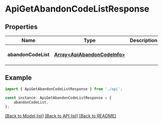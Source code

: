 # ApiGetAbandonCodeListResponse


## Properties

Name | Type | Description | Notes
------------ | ------------- | ------------- | -------------
**abandonCodeList** | [**Array&lt;ApiAbandonCodeInfo&gt;**](ApiAbandonCodeInfo.md) |  | [optional] [default to undefined]

## Example

```typescript
import { ApiGetAbandonCodeListResponse } from './api';

const instance: ApiGetAbandonCodeListResponse = {
    abandonCodeList,
};
```

[[Back to Model list]](../README.md#documentation-for-models) [[Back to API list]](../README.md#documentation-for-api-endpoints) [[Back to README]](../README.md)
